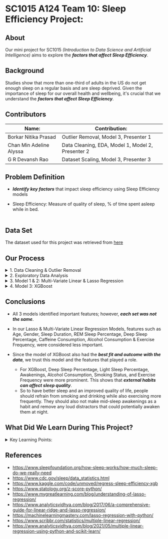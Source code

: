 # SC1015 A124 Team 10: Sleep Efficiency Project:

## About
Our mini project for SC1015 *(Introduction to Data Science and Artificial Intelligence)* aims to explore the ***factors that affect Sleep Efficiency***.

## Background
Studies show that more than one-third of adults in the US do not get enough sleep on a regular basis and are sleep deprived. Given the importance of sleep for our overall health and wellbeing, it's crucial that we understand the ***factors that affect Sleep Efficiency***.

## Contributors

|Name:| Contribution:|
|---|---|
|Borkar Nitika Prasad|Outlier Removal, Model 3, Presenter 1|
|Chan Min Adeline Alyssa|Data Cleaning, EDA, Model 1, Model 2, Presenter 2|
|G R Devansh Rao| Dataset Scaling, Model 3, Presenter 3|

## Problem Definition

* ***Identify key factors*** that impact sleep efficiency using Sleep Efficiency models

* Sleep Efficiency: Measure of quality of sleep, % of time spent asleep while in bed.
<br/><br/>

## Data Set
The dataset used for this project was retrieved from [here](https://www.kaggle.com/datasets/equilibriumm/sleep-efficiency)

## Our Process

<details>
<summary>1. Data Cleaning & Outlier Removal</summary>
<ul>
<li> Checking for duplicates and missing values</li>
<li> Converting string variables to integers (Label Encoding)</li>
<li> Conversion to Unix timestamps </li>
<li> Filled in NaN values using 10% Trimmed Mean</li>
</ul>
</details>

<details>
<summary>2. Exploratory Data Analysis</summary>
<ul>
<li> Identified potential Sleep Efficiency Predictors</li>
<ul>
<li> Categorical Variables Boxplot & Violin Plot: Smoking Status</li>
<li> Numerical Variables PairPlots: Deep Sleep Percentage, Light Sleep Percentage
 </li>
 </ul>
<li> Correlation Heat Map: Deep sleep percentage, Light sleep percentage, Awakenings, Alcohol consumption, Smoking Status, Exercise Frequency
</li>
<li>Used T-Test for Smoking Status
</li>
<li>
Random Sampling for Splitting 80% Train & 20% Test Dataset
</li>
<li>Dataset Scaling using StandardScaler()
</li>
<ul><li>Normalized Features
</li></ul>
</ul>
</details>

<details>
<summary>3. Model 1 & 2: Multi-Variate Linear & Lasso Regression</summary>
<ul>
<li> Model 1: Multivariate Linear Regression</li>
<ul>
<table><tbody>
    <tr>
      <th>Dataset:</th>
      <th align="center">Explained Variance:</th>
      <th align="right">Root Mean Squared Error:</th>
    </tr>
        <tr>
      <td>Train</td>
      <td align="center">0.80</td>
      <td align="right">0.0593</td>
    </tr>
    <tr>
      <td>Test</td>
      <td align="center">0.81</td>
      <td align="right">0.0626</td>
    </tr>
</tbody></table>
</ul><ul>
<li> Key Features: Bedtime, Wakeup Time, Light Sleep Percentage</li></ul>


<li> Model 2: Lasso Regression</li>
<ul>
<table><tbody>
    <tr>
      <th>Dataset:</th>
      <th align="center">Explained Variance:</th>
      <th align="right">Root Mean Squared Error:</th>
    </tr>
        <tr>
      <td>Train</td>
      <td align="center">0.77</td>
      <td align="right">0.0593</td>
    </tr>
    <tr>
      <td>Test</td>
      <td align="center">0.79</td>
      <td align="right">0.0627</td>
    </tr>
</tbody></table>
</ul><ul>
<li> Key Features: Light Sleep Percentage, Awakenings, Age</li></ul>

</ul>
</details>
<details>
<summary>4. Model 3: XGBoost</summary>
<ul>
<table><tbody>
    <tr>
      <th>Dataset:</th>
      <th align="center">Explained Variance:</th>
      <th align="right">Root Mean Squared Error:</th>
    </tr>
        <tr>
      <td>Train</td>
      <td align="center">0.99</td>
      <td align="right">0.00248</td>
    </tr>
    <tr>
      <td>Test</td>
      <td align="center">0.88</td>
      <td align="right">0.048</td>
    </tr>
</tbody></table>
</ul><ul>
<li> Key Features: Deep Sleep Percentage, Awakenings, Smoking Status</li></ul>
</details>

## Conclusions

*   All 3 models identified important features; however, ***each set was not the same***.

*    In our Lasso & Multi-Variate Linear Regression Models, features such as Age, Gender, Sleep Duration, REM Sleep Percentage, Deep Sleep Percentage, Caffeine Consumption, Alcohol Consumption & Exercise Frequency, were considered less important.

*  Since the model of XGBoost also had the ***best fit and outcome with the data***, we trust this model and the features that played a role.
    *   For XGBoost, Deep Sleep Percentage, Light Sleep Percentage, Awakenings, Alcohol Consumption, Smoking Status, and Exercise Frequency were more prominent. This shows that ***external habits can affect sleep quality***.
    * So to have better sleep and an improved quality of life, people should refrain from smoking and drinking while also exercising more frequently. They should also not make mid-sleep awakenings as a habit and remove any loud distractors that could potentially awaken them at night.

## What Did We Learn During This Project?
<details>
<summary>Key Learning Points:</summary>
<ul>
<li> Z Score</li>
<li> 10% Trimmed Mean to fill in NAN</li>
<li> T-Test</li>
<li> Multivariate Linear Regression</li>
<li> Lasso Regression</li>
<li> XGBoost</li>

</ul>
</details>

## References
* https://www.sleepfoundation.org/how-sleep-works/how-much-sleep-do-we-really-need
* https://www.cdc.gov/sleep/data_statistics.html
* https://www.kaggle.com/code/unmoved/regress-sleep-efficiency-xgb
* https://www.statology.org/z-score-python/
* https://www.mygreatlearning.com/blog/understanding-of-lasso-regression/
* https://www.analyticsvidhya.com/blog/2017/06/a-comprehensive-guide-for-linear-ridge-and-lasso-regression/
* https://machinelearningmastery.com/lasso-regression-with-python/
* https://www.scribbr.com/statistics/multiple-linear-regression/
* https://www.analyticsvidhya.com/blog/2021/05/multiple-linear-regression-using-python-and-scikit-learn/
